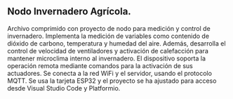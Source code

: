 ## Nodo Invernadero Agrícola.
Archivo comprimido con proyecto de nodo para medición y control de invernadero.  Implementa la medición de variables como contenido de dióxido de carbono, temperatura y humedad del aire.  Además, desarrolla el control de velocidad de ventiladores y activación de calefacción para mantener microclima interno al invernadero.  El dispositivo soporta la operación remota mediante comandos para la activación de sus actuadores.  Se conecta a la red WiFi y el servidor, usando el protocolo MQTT.  Se usa la tarjeta ESP32 y el proyecto se ha ajustado para acceso desde Visual Studio Code y Platformio.